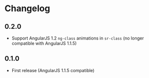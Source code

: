 # Changelog

## 0.2.0

- Support AngularJS 1.2 `ng-class` animations in `sr-class` (no longer compatible with AngularJS 1.1.5)

## 0.1.0

- First release (AngularJS 1.1.5 compatible)